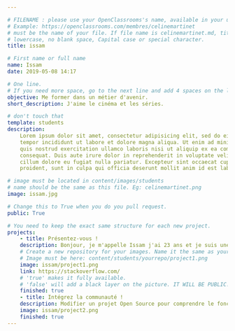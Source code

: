 ```yaml
---

# FILENAME : please use your OpenClassrooms's name, available in your url.
# Example: https://openclassrooms.com/membres/celinemartinet
# must be the name of your file. If file name is celinemartinet.md, title is celinemartinet.
# lowercase, no blank space, Capital case or special character.
title: issam

# First name or full name
name: Issam
date: 2019-05-08 14:17

# One line.
# If you need more space, go to the next line and add 4 spaces on the left, as in 'description'.
objective: Me former dans un métier d'avenir.
short_description: J'aime le cinéma et les séries.

# don't touch that
template: students
description:
    Lorem ipsum dolor sit amet, consectetur adipisicing elit, sed do eiusmod
    tempor incididunt ut labore et dolore magna aliqua. Ut enim ad minim veniam,
    quis nostrud exercitation ullamco laboris nisi ut aliquip ex ea commodo
    consequat. Duis aute irure dolor in reprehenderit in voluptate velit esse
    cillum dolore eu fugiat nulla pariatur. Excepteur sint occaecat cupidatat non
    proident, sunt in culpa qui officia deserunt mollit anim id est laborum.

# image must be located in content/images/students
# name should be the same as this file. Eg: celinemartinet.png
image: issam.jpg

# Change this to True when you do you pull request.
public: True

# You need to keep the exact same structure for each new project.
projects:
    - title: Présentez-vous !
    description: Bonjour, je m'appelle Issam j'ai 23 ans et je suis une formation dans le développement iOS.
    # Create a new repository for your images. Name it the same as your nickname and profile picture.
    # Image must be here: content/students/yourrepo/project1.png
    image: issam/project1.png
    link: https://stackoverflow.com/
    # 'true' makes it fully available.
    # 'false' will add a black layer on the picture. IT WILL BE PUBLIC!
    finished: true
    - title: Intégrez la communauté !
    description: Modifier un projet Open Source pour comprendre le fonctionnement de Git, de Github et des pull requests.
    image: issam/project2.png
    finished: true
---  
```

